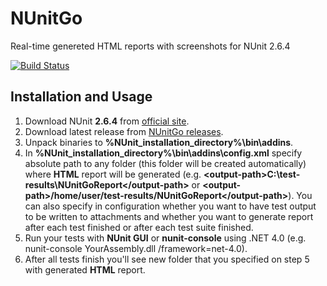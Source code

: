 # NUnitGo
Real-time genereted HTML reports with screenshots for NUnit 2.6.4

[![Build Status](https://travis-ci.org/elv1s42/NUnitGo.svg?branch=master)](https://travis-ci.org/elv1s42/NUnitGo)

## Installation and Usage

 1. Download NUnit **2.6.4** from [official site](http://www.nunit.org/).
 2. Download latest release from [NUnitGo releases](https://github.com/elv1s42/NUnitGo/releases).
 3. Unpack binaries to **%NUnit_installation_directory%\bin\addins**.
 4. In **%NUnit_installation_directory%\bin\addins\config.xml** specify absolute path to any folder (this folder will be created automatically) where **HTML** report will be generated (e.g. **&lt;output-path>C:\test-results\NUnitGoReport&lt;/output-path>** or **&lt;output-path>/home/user/test-results/NUnitGoReport&lt;/output-path>**). You can also specify in configuration whether you want to have test output to be written to attachments and whether you want to generate report after each test finished or after each test suite finished.
 6. Run your tests with **NUnit GUI** or **nunit-console** using .NET 4.0 (e.g. nunit-console YourAssembly.dll /framework=net-4.0).
 7. After all tests finish you'll see new folder that you specified on step 5 with generated **HTML** report.


